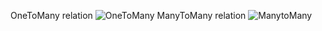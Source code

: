 OneToMany relation
![OneToMany](https://user-images.githubusercontent.com/59314982/227764894-b66ba65c-7104-4b9e-8757-85976fa606e1.png)
ManyToMany relation
![ManytoMany](https://user-images.githubusercontent.com/59314982/227764896-71613efe-46f5-4b93-abbd-5a5b6cea1e4f.png)
